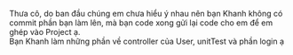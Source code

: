 Thưa cô, do ban đầu chúng em chưa hiểu ý nhau nên bạn Khanh không có commit phần bạn làm lên, mà bạn code xong gửi lại code cho em để em ghép vào Project ạ. </br>
Bạn Khanh làm những phần về controller của User, unitTest và phần login ạ
